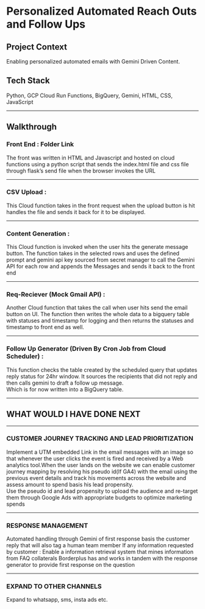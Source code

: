 # Personalized Automated Reach Outs and Follow Ups

## Project Context

Enabling personalized automated emails with Gemini Driven Content.

## Tech Stack

Python, GCP Cloud Run Functions, BigQuery, Gemini, HTML, CSS, JavaScript  

---

## Walkthrough

### Front End : Folder Link

The front was written in HTML and Javascript and hosted on cloud functions using a python script that sends the index.html file and css file through flask’s send file when the browser invokes the URL

---

### CSV Upload :

This Cloud  function takes in the front request when the upload button is hit handles the file and sends it back for it to be displayed.

---

### Content Generation : 

This Cloud function is invoked when the user hits the generate message button. The function takes in the selected rows and uses the defined prompt and gemini api key sourced from secret manager to call the Gemini API for each row and appends the Messages and sends it back to the front end

---

### Req-Reciever (Mock Gmail API) : 

Another Cloud function that takes the call when user hits send the email button on UI. The function then writes the whole data to a bigquery table with statuses and timestamp for logging and then returns the statuses and timestamp to front end as well.

---

### Follow Up Generator (Driven By Cron Job from Cloud Scheduler) :

This function checks the table created by the scheduled query that updates reply status for 24hr window. It sources the recipients that did not reply and then calls gemini to draft a follow up message.  
Which is for now written into a BigQuery table.

---

## WHAT WOULD I HAVE DONE NEXT
---
### CUSTOMER JOURNEY TRACKING AND LEAD PRIORITIZATION

Implement a UTM embedded Link in the email messages with an image so that whenever the user clicks the event is fired and received by a Web analytics tool.When the user lands on the website we can enable customer journey mapping by resolving his pseudo id(If GA4) with the email using the previous event details and track his movements across the website and assess amount to spend basis his lead propensity.  
Use the pseudo id and lead propensity to upload the audience and re-target them through Google Ads with appropriate budgets to optimize marketing spends

---

### RESPONSE MANAGEMENT

Automated handling through Gemini of first response basis the customer reply that will also tag a human team member 
If any information requested  by customer : Enable a information retrieval system that mines information from FAQ collaterals Borderplus has and works in tandem with the response generator to provide first response on the question  

---

### EXPAND TO OTHER CHANNELS

Expand to whatsapp, sms, insta ads etc.

